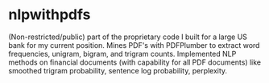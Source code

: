 # nlpwithpdfs
(Non-restricted/public) part of the proprietary code I built for a large US bank for my current position. Mines PDF's with PDFPlumber to extract word frequencies, unigram, bigram, and trigram counts. Implemented NLP methods on financial documents (with capability for all PDF documents) like smoothed trigram probability, sentence log probability, perplexity. 
